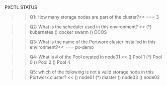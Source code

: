 PXCTL STATUS


>>Q1: How many storage nodes are part of the cluster?<< 
=== 3


>>Q2: What is the scheduler used in this environment? << 
(*) kubernetes
() docker swarm
() DCOS


>>Q3: What is the name of the Portworx cluster installed in this environment?<< 
=== px-demo


>>Q4: What is # of the Pool created in node01  << 
() Pool 1
(*) Pool 0
() Pool 2
() Pool 4


>>Q5: which of the following is not a valid storage node in this Portworx cluster? << 
() node01
(*) master
() node03
() node02
